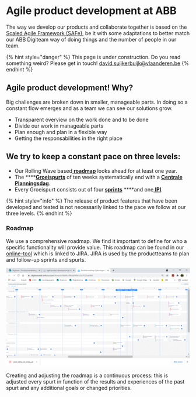 # Agile product development at ABB

The way we develop our products and collaborate together is based on the [Scaled Agile Framework \(SAFe\)](https://www.scaledagileframework.com), be it with some adaptations to better match our ABB Digiteam way of doing things and the number of people in our team.

{% hint style="danger" %}
This page is under construction. Do you read something weird? Please get in touch! [david.suijkerbuijk@vlaanderen.be](mailto:david.suijkerbuijk@vlaanderen.be)
{% endhint %}

## Agile product development! Why?

Big challenges are broken down in smaller, manageable parts. In doing so a constant flow emerges and as a team we can see our solutions grow.

* Transparent overview on the work done and to be done
* Divide our work in manageable parts
* Plan enough and plan in a flexible way
* Getting the responsabilities in the right place

## We try to keep a constant pace on three levels:

* Our Rolling Wave based[ **roadmap**]() looks ahead for at least one year.
* The ****[**Groeispurts**]() of ten weeks systematically end with a [**Centrale Planningsdag**]().
* Every Groeispurt consists out of four [**sprints**]() ****and one[ **IPI**]().

{% hint style="info" %}
The release of product features that have been developed and tested is not necessarily linked to the pace we follow at our three levels. 
{% endhint %}

### Roadmap

We use a comprehensive roadmap. We find it important to define for who a specific functionality will provide value. This roadmap can be found in our [online-tool](https://digiteamabb.airfocus.com/share/e10b08ccff8cb4548c5c5c7525caf368) which is linked to JIRA. JIRA is used by the productteams to plan and follow-up sprints and spurts.

![](.gitbook/assets/image%20%2812%29.png)

Creating and adjusting the roadmap is a continuous process: this is adjusted every spurt in function of the results and experiences of the past spurt and any additional goals or changed priorities.

